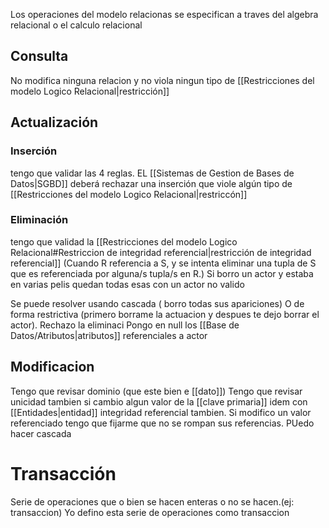 
Los operaciones del modelo relacionas se especifican a traves del algebra relacional o el calculo relacional

## Consulta 
No modifica ninguna relacion y no viola ningun tipo de [[Restricciones del modelo Logico Relacional|restricción]]
## Actualización

### Inserción
tengo que validar las 4 reglas. EL [[Sistemas de Gestion de Bases de Datos|SGBD]] deberá rechazar una inserción que viole algún tipo de [[Restricciones del modelo Logico Relacional|restriccón]]
### Eliminación
tengo que validad la [[Restricciones del modelo Logico Relacional#Restriccion de integridad referencial|restricción de integridad referencial]]
(Cuando R referencia a S, y se intenta eliminar una tupla de S que es referenciada por alguna/s tupla/s en R.)
Si borro un actor y estaba en varias pelis quedan todas esas con un actor no valido 

Se puede resolver usando cascada ( borro todas sus apariciones)
O de forma restrictiva (primero borrame la actuacion y despues te dejo borrar el actor). Rechazo la eliminaci
Pongo en null los [[Base de Datos/Atributos|atributos]] referenciales a actor


## Modificacion 
Tengo que revisar dominio (que este bien e [[dato]])
Tengo que revisar unicidad tambien si cambio algun valor de la [[clave primaria]]
idem con [[Entidades|entidad]]
integridad referencial tambien. Si modifico un valor referenciado tengo que fijarme que no se rompan sus referencias. PUedo hacer cascada


# Transacción
Serie de operaciones que o bien se hacen enteras o no se hacen.(ej: transaccion)
Yo defino esta serie de operaciones como transaccion
